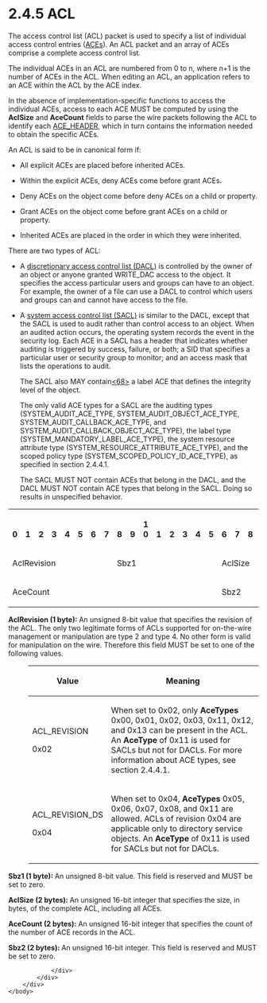 <html dir="LTR" xmlns:mshelp="http://msdn.microsoft.com/mshelp" xmlns:ddue="http://ddue.schemas.microsoft.com/authoring/2003/5" xmlns:xlink="http://www.w3.org/1999/xlink" xmlns:tool="http://www.microsoft.com/tooltip">
    <head>
        <meta http-equiv="Content-Type" content="text/html; CHARSET=utf-8"></meta>
        <meta name="save" content="history"></meta>
        <title>2.4.5 ACL</title>
        <xml>
            <mshelp:toctitle title="2.4.5 ACL"></mshelp:toctitle>
            <mshelp:rltitle title="[MS-DTYP]: ACL"></mshelp:rltitle>
            <mshelp:keyword index="A" term="20233ed8-a6c6-4097-aafa-dd545ed24428"></mshelp:keyword>
            <mshelp:attr name="DCSext.ContentType" value="open specification"></mshelp:attr>
            <mshelp:attr name="AssetID" value="20233ed8-a6c6-4097-aafa-dd545ed24428"></mshelp:attr>
            <mshelp:attr name="TopicType" value="kbRef"></mshelp:attr>
            <mshelp:attr name="DCSext.Title" value="[MS-DTYP]: ACL" />
        </xml>
    </head>
    <body>
        <div id="header">
            <h1 class="heading">2.4.5 ACL</h1>
        </div>
        <div id="mainSection">
            <div id="mainBody">
                <div id="allHistory" class="saveHistory"></div>
                <div id="sectionSection0" class="section" name="collapseableSection">
                    

<p>The access control list (ACL) packet is used to specify a
list of individual access control entries (<a href="d06e5a81-176e-46c6-9cf7-9137aad4455e.html">ACEs</a>). An ACL packet and
an array of ACEs comprise a complete access control list.</p>

<p>The individual ACEs in an ACL are numbered from 0 to n,
where n+1 is the number of ACEs in the ACL. When editing an ACL, an application
refers to an ACE within the ACL by the ACE index.</p>

<p>In the absence of implementation-specific functions to
access the individual ACEs, access to each ACE MUST be computed by using the <b>AclSize</b>
and <b>AceCount</b> fields to parse the wire packets following the ACL to
identify each <a href="628ebb1d-c509-4ea0-a10f-77ef97ca4586.html">ACE_HEADER</a>,
which in turn contains the information needed to obtain the specific ACEs.</p>

<p>An ACL is said to be in canonical form if:</p>

<ul><li><p><span><span> 
</span></span>All explicit ACEs are placed before inherited ACEs.</p>

</li><li><p><span><span> 
</span></span>Within the explicit ACEs, deny ACEs come before grant ACEs.</p>

</li><li><p><span><span> 
</span></span>Deny ACEs on the object come before deny ACEs on a child or
property.</p>

</li><li><p><span><span> 
</span></span>Grant ACEs on the object come before grant ACEs on a child or
property.</p>

</li><li><p><span><span> 
</span></span>Inherited ACEs are placed in the order in which they were
inherited.</p>

</li></ul><p>There are two types of ACL:</p>

<ul><li><p><span><span> 
</span></span>A <a href="a66edeb1-52a0-4d64-a93b-2f5c833d7d92.html#gt_d727f612-7a45-48e4-9d87-71735d62b321">discretionary
access control list (DACL)</a> is controlled by the owner of an object or
anyone granted WRITE_DAC access to the object. It specifies the access
particular users and groups can have to an object. For example, the owner of a
file can use a DACL to control which users and groups can and cannot have
access to the file.</p>

</li><li><p><span><span> 
</span></span>A <a href="a66edeb1-52a0-4d64-a93b-2f5c833d7d92.html#gt_c189801e-3752-4715-88f4-17804dad5782">system
access control list (SACL)</a> is similar to the DACL, except that the SACL is
used to audit rather than control access to an object. When an audited action
occurs, the operating system records the event in the security log. Each ACE in
a SACL has a header that indicates whether auditing is triggered by success,
failure, or both; a SID that specifies a particular user or security group to
monitor; and an access mask that lists the operations to audit.</p>

<p>The SACL also MAY contain<a id="Appendix_A_Target_68"></a><a href="11e1608c-6169-4fbc-9c33-373fc9b224f4.html#Appendix_A_68" aria-label="Product behavior note 68">&lt;68&gt;</a> a label ACE that defines the
integrity level of the object.</p>

<p>The only valid ACE types
for a SACL are the auditing types (SYSTEM_AUDIT_ACE_TYPE,
SYSTEM_AUDIT_OBJECT_ACE_TYPE, SYSTEM_AUDIT_CALLBACK_ACE_TYPE, and
SYSTEM_AUDIT_CALLBACK_OBJECT_ACE_TYPE), the label type
(SYSTEM_MANDATORY_LABEL_ACE_TYPE), the system resource attribute type
(SYSTEM_RESOURCE_ATTRIBUTE_ACE_TYPE), and the scoped policy type
(SYSTEM_SCOPED_POLICY_ID_ACE_TYPE), as specified in section 2.4.4.1.</p>

<p>The SACL MUST NOT contain
ACEs that belong in the DACL, and the DACL MUST NOT contain ACE types that
belong in the SACL. Doing so results in unspecified behavior.</p>

</li></ul><table>
 <tr>
  <th><p><br>0</p></th>
  <th><p><br>1</p></th>
  <th><p><br>2</p></th>
  <th><p><br>3</p></th>
  <th><p><br>4</p></th>
  <th><p><br>5</p></th>
  <th><p><br>6</p></th>
  <th><p><br>7</p></th>
  <th><p><br>8</p></th>
  <th><p><br>9</p></th>
  <th><p>1<br>0</p></th>
  <th><p><br>1</p></th>
  <th><p><br>2</p></th>
  <th><p><br>3</p></th>
  <th><p><br>4</p></th>
  <th><p><br>5</p></th>
  <th><p><br>6</p></th>
  <th><p><br>7</p></th>
  <th><p><br>8</p></th>
  <th><p><br>9</p></th>
  <th><p>2<br>0</p></th>
  <th><p><br>1</p></th>
  <th><p><br>2</p></th>
  <th><p><br>3</p></th>
  <th><p><br>4</p></th>
  <th><p><br>5</p></th>
  <th><p><br>6</p></th>
  <th><p><br>7</p></th>
  <th><p><br>8</p></th>
  <th><p><br>9</p></th>
  <th><p>3<br>0</p></th>
  <th><p><br>1</p></th>
 </tr>
 <tr>
  <td colspan="8">
  <p>AclRevision</p>
  </td>
  <td colspan="8">
  <p>Sbz1</p>
  </td>
  <td colspan="16">
  <p>AclSize</p>
  </td>
 </tr>
 <tr>
  <td colspan="16">
  <p>AceCount</p>
  </td>
  <td colspan="16">
  <p>Sbz2</p>
  </td>
 </tr>
</table>

<p><b>AclRevision (1 byte): </b>An unsigned 8-bit value
that specifies the revision of the ACL. The only two legitimate forms of ACLs
supported for on-the-wire management or manipulation are type 2 and type 4. No
other form is valid for manipulation on the wire. Therefore this field MUST be
set to one of the following values.</p>

<dl>
<dd>
<table>
 <thead>
  <tr>
   <th>
   <p>Value</p>
   </th>
   <th>
   <p>Meaning</p>
   </th>
  </tr>
 </thead>
 <tr>
  <td>
  <p>ACL_REVISION</p>
  <p>0x02</p>
  </td>
  <td>
  <p>When set to 0x02, only <b>AceTypes</b> 0x00, 0x01,
  0x02, 0x03, 0x11, 0x12, and 0x13 can be present in the ACL. An <b>AceType</b>
  of 0x11 is used for SACLs but not for DACLs. For more information about ACE
  types, see section 2.4.4.1.</p>
  </td>
 </tr>
 <tr>
  <td>
  <p>ACL_REVISION_DS</p>
  <p>0x04</p>
  </td>
  <td>
  <p>When set to 0x04, <b>AceTypes</b> 0x05, 0x06, 0x07,
  0x08, and 0x11 are allowed. ACLs of revision 0x04 are applicable only to
  directory service objects. An <b>AceType</b> of 0x11 is used for SACLs but
  not for DACLs.</p>
  </td>
 </tr>
</table>
</dd></dl>

<p><b>Sbz1 (1 byte): </b>An unsigned 8-bit value. This
field is reserved and MUST be set to zero.</p>

<p><b>AclSize (2 bytes): </b>An unsigned 16-bit integer
that specifies the size, in bytes, of the complete ACL, including all ACEs.</p>

<p><b>AceCount (2 bytes): </b>An unsigned 16-bit integer
that specifies the count of the number of ACE records in the ACL.</p>

<p><b>Sbz2 (2 bytes): </b>An unsigned 16-bit integer.
This field is reserved and MUST be set to zero.</p>


                </div>
            </div>
        </div>
    </body>
</html>